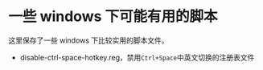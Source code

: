 # 一些 windows 下可能有用的脚本

这里保存了一些 windows 下比较实用的脚本文件。

- disable-ctrl-space-hotkey.reg，禁用`Ctrl+Space`中英文切换的注册表文件

